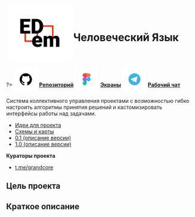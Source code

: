 <div style="display:flex; flex-direction: row;align-items: center;">
<div> <img width="auto"  height="150" src="../../_media/logo-edem.png" alt="#EDem"></div>
<div>
<h1>Человеческий Язык</h1>
</div>
</div>

?> <span style="vertical-align: -12px">![telegram](../../_media/icon-github.png ":size=32")</span> [**Репозиторий**](https://github.com/grandcore/edem)
<span style="vertical-align: -12px">![telegram](../../_media/icon-figma.png ":size=32")</span> [**Экраны**](https://www.figma.com/file/NlikNEJQHliYlxI3MHhiSW/Share?node-id=9473%3A1)
<span style="vertical-align: -12px">![telegram](../../_media/icon-telegram.png ":size=32")</span> [**Рабочий чат**](https://t.me/joinchat/TGPjZpSOcRfyhk7y)

Система коллективного управления проектами с возможностью гибко настроить алгоритмы принятия решений и кастомизировать интерфейсы работы над задачами.

- [Идеи для проекта](ru/2.1-edem/edem-ideas.md)
- [Схемы и карты](ru/2.1-edem/edem-map.drawio ":ignore")
- [0.1 (описание версии)](ru/2.1-edem/edem-v0.1.md)
- [1.0 (описание версии)](ru/2.1-edem/edem-v1.0.md)

**Кураторы проекта**

- [t.me/grandcore](https://t.me/grandcore)

## Цель проекта

## Краткое описание
